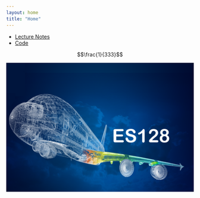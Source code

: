 ```yaml
---
layout: home
title: "Home"
---
```

* [Lecture Notes](./LectureNotes)
* [Code](./code)

$$\frac{1}{333}$$ 

![alt text](https://github.com/matheuscfernandes/ES128/blob/master/assets/CourseImage.png "Logo Title Text 1")
